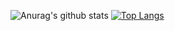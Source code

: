 ![Anurag's github stats](https://github-readme-stats.vercel.app/api?username=oO0Eve0Oo&show_icons=true&theme=radical)
[![Top Langs](https://github-readme-stats.vercel.app/api/top-langs/?username=dictateurfou&layout=compact)](https://github.com/anuraghazra/github-readme-stats)

<!--
**dictateurfou/dictateurfou** is a ✨ _special_ ✨ repository because its `README.md` (this file) appears on your GitHub profile.

Here are some ideas to get you started:

- 🔭 I’m currently working on ...
- 🌱 I’m currently learning ...
- 👯 I’m looking to collaborate on ...
- 🤔 I’m looking for help with ...
- 💬 Ask me about ...
- 📫 How to reach me: ...
- 😄 Pronouns: ...
- ⚡ Fun fact: ...
-->
